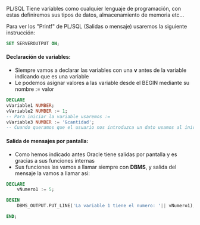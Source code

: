 PL/SQL Tiene variables como cualquier lenguaje de programación, con estas definiremos sus tipos de datos, almacenamiento de memoria etc...

Para ver los "Printf" de PL/SQL (Salidas o mensaje) usaremos la siguiente instrucción:

```sql
SET SERVEROUTPUT ON;
```

#### Declaración de variables:

- Siempre vamos a declarar las variables con una **v** antes de la variable indicando que es una variable
- Le podemos asignar valores a las variable desde el BEGIN mediante su nombre := valor

```sql
DECLARE
vVariable1 NUMBER;
vVariable2 NUMBER := 1;
-- Para iniciar la variable usaremos :=
vVariable3 NUMBER := '&cantidad';
-- Cuando queramos que el usuario nos introduzca un dato usamos al inicializar la variable el := '&"texto que queremos que aparezca"'
```

#### Salida de mensajes por pantalla:

- Como hemos indicado antes Oracle tiene salidas por pantalla y es gracias a sus funciones internas
- Sus funciones las vamos a llamar siempre con **DBMS**, y salida del mensaje la vamos a llamar asi:

```sql
DECLARE
	vNumero1 := 5;

BEGIN
	DBMS_OUTPUT.PUT_LINE('La variable 1 tiene el numero: '|| vNumero1);

END;
```
